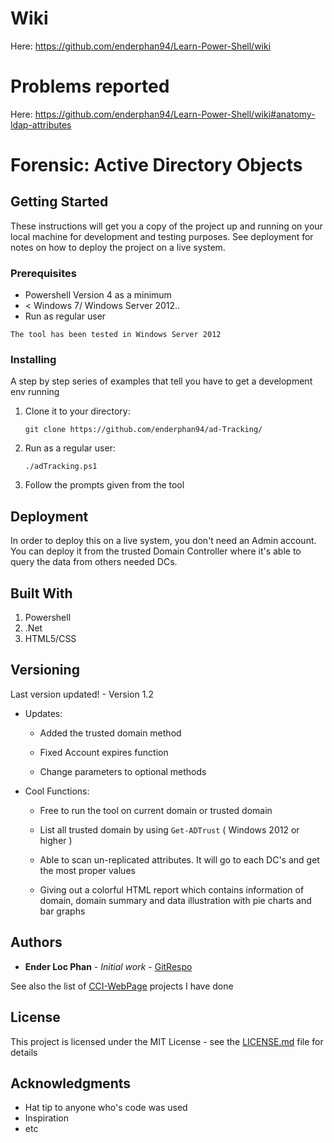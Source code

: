 # Wiki

Here: https://github.com/enderphan94/Learn-Power-Shell/wiki

# Problems reported

Here: https://github.com/enderphan94/Learn-Power-Shell/wiki#anatomy-ldap-attributes


# Forensic: Active Directory Objects

## Getting Started

These instructions will get you a copy of the project up and running on your local machine for development and testing purposes. See deployment for notes on how to deploy the project on a live system.

### Prerequisites

- Powershell Version 4 as a minimum 
- < Windows 7/ Windows Server 2012..
- Run as regular user

```
The tool has been tested in Windows Server 2012
```

### Installing

A step by step series of examples that tell you have to get a development env running

1. Clone it to your directory:

    `git clone https://github.com/enderphan94/ad-Tracking/`
    
2. Run as a regular user:

    `./adTracking.ps1`
    
3. Follow the prompts given from the tool

## Deployment

In order to deploy this on a live system, you don't need an Admin account. You can deploy it from the trusted Domain Controller where it's able to query the data from others needed DCs.

## Built With

1. Powershell 
2. .Net 
3. HTML5/CSS

## Versioning

Last version updated! - Version 1.2

- Updates:

    + Added the trusted domain method
    
    + Fixed Account expires function
    
    + Change parameters to optional methods
    
- Cool Functions:

    + Free to run the tool on current domain or trusted domain
    
    + List all trusted domain by using `Get-ADTrust` ( Windows 2012 or higher )
    
    + Able to scan un-replicated attributes. It will go to each DC's and get the most proper values
    
    + Giving out a colorful HTML report which contains information of domain, domain summary and data illustration with pie charts and bar graphs


## Authors

* **Ender Loc Phan** - *Initial work* - [GitRespo](https://github.com/enderphan94)

See also the list of [CCI-WebPage](enderphan.2wy.info) projects I have done 

## License

This project is licensed under the MIT License - see the [LICENSE.md](LICENSE.md) file for details

## Acknowledgments

* Hat tip to anyone who's code was used
* Inspiration
* etc
